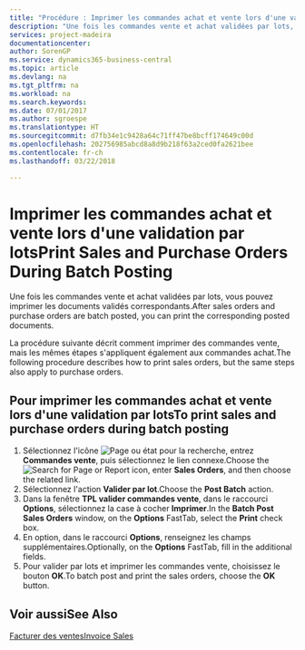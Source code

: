 ```yaml
---
title: "Procédure : Imprimer les commandes achat et vente lors d'une validation par lots"
description: "Une fois les commandes vente et achat validées par lots, vous pouvez imprimer les documents validés correspondants."
services: project-madeira
documentationcenter: 
author: SorenGP
ms.service: dynamics365-business-central
ms.topic: article
ms.devlang: na
ms.tgt_pltfrm: na
ms.workload: na
ms.search.keywords: 
ms.date: 07/01/2017
ms.author: sgroespe
ms.translationtype: HT
ms.sourcegitcommit: d7fb34e1c9428a64c71ff47be8bcff174649c00d
ms.openlocfilehash: 202756985abcd8a8d9b218f63a2ced0fa2621bee
ms.contentlocale: fr-ch
ms.lasthandoff: 03/22/2018

---
```

# <a name="print-sales-and-purchase-orders-during-batch-posting"></a><span data-ttu-id="9a3da-103">Imprimer les commandes achat et vente lors d'une validation par lots</span><span class="sxs-lookup"><span data-stu-id="9a3da-103">Print Sales and Purchase Orders During Batch Posting</span></span>
<span data-ttu-id="9a3da-104">Une fois les commandes vente et achat validées par lots, vous pouvez imprimer les documents validés correspondants.</span><span class="sxs-lookup"><span data-stu-id="9a3da-104">After sales orders and purchase orders are batch posted, you can print the corresponding posted documents.</span></span>  

<span data-ttu-id="9a3da-105">La procédure suivante décrit comment imprimer des commandes vente, mais les mêmes étapes s'appliquent également aux commandes achat.</span><span class="sxs-lookup"><span data-stu-id="9a3da-105">The following procedure describes how to print sales orders, but the same steps also apply to purchase orders.</span></span>  

## <a name="to-print-sales-and-purchase-orders-during-batch-posting"></a><span data-ttu-id="9a3da-106">Pour imprimer les commandes achat et vente lors d'une validation par lots</span><span class="sxs-lookup"><span data-stu-id="9a3da-106">To print sales and purchase orders during batch posting</span></span>  

1.  <span data-ttu-id="9a3da-107">Sélectionnez l'icône ![Page ou état pour la recherche](../../media/ui-search/search_small.png "Page ou état pour la recherche"), entrez **Commandes vente**, puis sélectionnez le lien connexe.</span><span class="sxs-lookup"><span data-stu-id="9a3da-107">Choose the ![Search for Page or Report](../../media/ui-search/search_small.png "Search for Page or Report icon") icon, enter **Sales Orders**, and then choose the related link.</span></span>  
2.  <span data-ttu-id="9a3da-108">Sélectionnez l'action **Valider par lot**.</span><span class="sxs-lookup"><span data-stu-id="9a3da-108">Choose the **Post Batch** action.</span></span>  
3.  <span data-ttu-id="9a3da-109">Dans la fenêtre **TPL valider commandes vente**, dans le raccourci **Options**, sélectionnez la case à cocher **Imprimer**.</span><span class="sxs-lookup"><span data-stu-id="9a3da-109">In the **Batch Post Sales Orders** window, on the **Options** FastTab, select the **Print** check box.</span></span>  
4.  <span data-ttu-id="9a3da-110">En option, dans le raccourci **Options**, renseignez les champs supplémentaires.</span><span class="sxs-lookup"><span data-stu-id="9a3da-110">Optionally, on the **Options** FastTab, fill in the additional fields.</span></span>  
5.  <span data-ttu-id="9a3da-111">Pour valider par lots et imprimer les commandes vente, choisissez le bouton **OK**.</span><span class="sxs-lookup"><span data-stu-id="9a3da-111">To batch post and print the sales orders, choose the **OK** button.</span></span>  

## <a name="see-also"></a><span data-ttu-id="9a3da-112">Voir aussi</span><span class="sxs-lookup"><span data-stu-id="9a3da-112">See Also</span></span>  
[<span data-ttu-id="9a3da-113">Facturer des ventes</span><span class="sxs-lookup"><span data-stu-id="9a3da-113">Invoice Sales</span></span>](../../sales-how-invoice-sales.md)

